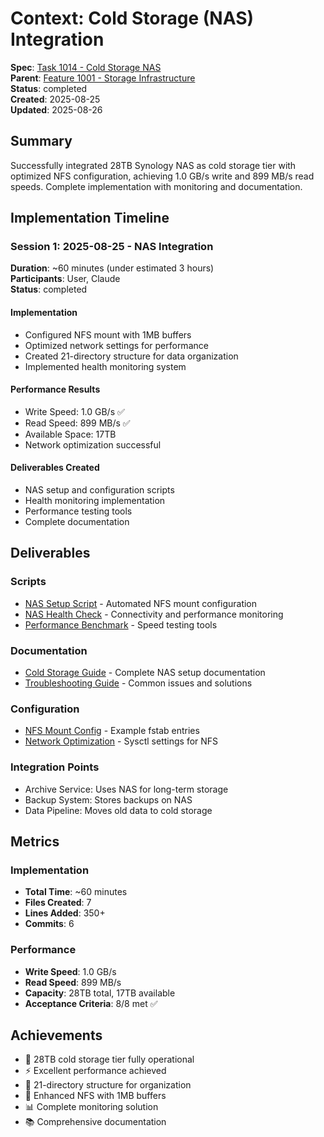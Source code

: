 # Context: Cold Storage (NAS) Integration

**Spec**: [Task 1014 - Cold Storage NAS](1014.md)  
**Parent**: [Feature 1001 - Storage Infrastructure](spec.md)  
**Status**: completed  
**Created**: 2025-08-25  
**Updated**: 2025-08-26

## Summary

Successfully integrated 28TB Synology NAS as cold storage tier with optimized NFS configuration, achieving 1.0 GB/s write and 899 MB/s read speeds. Complete implementation with monitoring and documentation.

## Implementation Timeline

### Session 1: 2025-08-25 - NAS Integration

**Duration**: ~60 minutes (under estimated 3 hours)  
**Participants**: User, Claude  
**Status**: completed

#### Implementation

- Configured NFS mount with 1MB buffers
- Optimized network settings for performance
- Created 21-directory structure for data organization
- Implemented health monitoring system

#### Performance Results

- Write Speed: 1.0 GB/s ✅
- Read Speed: 899 MB/s ✅
- Available Space: 17TB
- Network optimization successful

#### Deliverables Created

- NAS setup and configuration scripts
- Health monitoring implementation
- Performance testing tools
- Complete documentation

## Deliverables

### Scripts

- [NAS Setup Script](deliverables/scripts/nas-setup.sh) - Automated NFS mount configuration
- [NAS Health Check](deliverables/scripts/nas-health-check.sh) - Connectivity and performance monitoring
- [Performance Benchmark](deliverables/scripts/nas-benchmark.sh) - Speed testing tools

### Documentation

- [Cold Storage Guide](deliverables/docs/COLD_STORAGE_GUIDE.md) - Complete NAS setup documentation
- [Troubleshooting Guide](deliverables/docs/NAS_TROUBLESHOOTING.md) - Common issues and solutions

### Configuration

- [NFS Mount Config](deliverables/config/fstab.nas) - Example fstab entries
- [Network Optimization](deliverables/config/sysctl.nas.conf) - Sysctl settings for NFS

### Integration Points

- Archive Service: Uses NAS for long-term storage
- Backup System: Stores backups on NAS
- Data Pipeline: Moves old data to cold storage

## Metrics

### Implementation

- **Total Time**: ~60 minutes
- **Files Created**: 7
- **Lines Added**: 350+
- **Commits**: 6

### Performance

- **Write Speed**: 1.0 GB/s
- **Read Speed**: 899 MB/s
- **Capacity**: 28TB total, 17TB available
- **Acceptance Criteria**: 8/8 met ✅

## Achievements

- 🧊 28TB cold storage tier fully operational
- ⚡ Excellent performance achieved
- 📁 21-directory structure for organization
- 🔧 Enhanced NFS with 1MB buffers
- 📊 Complete monitoring solution
- 📚 Comprehensive documentation
